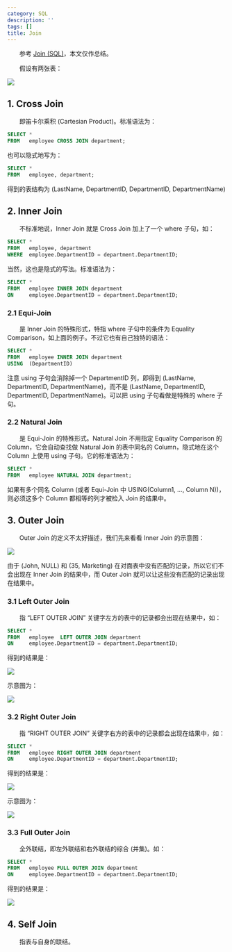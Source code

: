 ```yaml
---
category: SQL
description: ''
tags: []
title: Join
---
```


[tables]: https://farm2.staticflickr.com/1484/23812248972_b6898366be_o_d.png
[Inner_Join]: https://farm2.staticflickr.com/1493/23812249022_05f8b52ea4_o_d.png
[Left_Outer_Join_1]: https://farm6.staticflickr.com/5640/23894468786_fea0360975_o_d.png
[Left_Outer_Join_2]: https://farm6.staticflickr.com/5784/23624880850_47c783b0b3_o_d.png
[Right_Outer_Join_1]: https://farm2.staticflickr.com/1537/23292345234_6228fe1c09_o_d.png
[Right_Outer_Join_2]: https://farm2.staticflickr.com/1576/23624880810_88bbcef828_o_d.png
[Full_Outer_Join]: https://farm6.staticflickr.com/5644/23624880890_b3293e07cb_o_d.png

　　参考 [Join (SQL)](http://en.wikipedia.org/wiki/Join_%28SQL%29)，本文仅作总结。  

　　假设有两张表：

![][tables]

## 1. Cross Join

　　即笛卡尔乘积 (Cartesian Product)。标准语法为：

```sql
SELECT *  
FROM   employee CROSS JOIN department;  
```

也可以隐式地写为：

```sql
SELECT *  
FROM   employee, department;
```

得到的表结构为 (LastName, DepartmentID, DepartmentID, DepartmentName)

## 2. Inner Join

　　不标准地说，Inner Join 就是 Cross Join 加上了一个 where 子句，如：

```sql
SELECT *    
FROM   employee, department   
WHERE  employee.DepartmentID = department.DepartmentID;  
```

当然，这也是隐式的写法。标准语法为：

```sql
SELECT *  
FROM   employee INNER JOIN department   
ON     employee.DepartmentID = department.DepartmentID;  
```

### 2.1 Equi-Join

　　是 Inner Join 的特殊形式，特指 where 子句中的条件为 Equality Comparison，如上面的例子。不过它也有自己独特的语法：

```sql
SELECT *  
FROM   employee INNER JOIN department   
USING  (DepartmentID)  
```

注意 using 子句会消除掉一个 DepartmentID 列，即得到 (LastName, DepartmentID, DepartmentName)，而不是 (LastName, DepartmentID, DepartmentID, DepartmentName)。可以把 using 子句看做是特殊的 where 子句。

### 2.2 Natural Join

　　是 Equi-Join 的特殊形式。Natural Join 不用指定 Equality Comparison 的 Column，它会自动查找做 Natural Join 的表中同名的 Column，隐式地在这个 Column 上使用 using 子句。它的标准语法为：

```sql
SELECT *  
FROM   employee NATURAL JOIN department;  
```

如果有多个同名 Column (或者 Equi-Join 中 USING(Column1, ..., Column N))，则必须这多个 Column 都相等的列才被检入 Join 的结果中。

## 3. Outer Join

　　Outer Join 的定义不太好描述，我们先来看看 Inner Join 的示意图：

![][Inner_Join]

由于 (John, NULL) 和 (35, Marketing) 在对面表中没有匹配的记录，所以它们不会出现在 Inner Join 的结果中，而 Outer Join 就可以让这些没有匹配的记录出现在结果中。

### 3.1 Left Outer Join

　　指 “LEFT OUTER JOIN” 关键字左方的表中的记录都会出现在结果中，如：

```sql
SELECT *    
FROM   employee  LEFT OUTER JOIN department    
ON     employee.DepartmentID = department.DepartmentID;
```

得到的结果是：

![][Left_Outer_Join_1]

示意图为：

![][Left_Outer_Join_2]

### 3.2 Right Outer Join

　　指 “RIGHT OUTER JOIN” 关键字右方的表中的记录都会出现在结果中，如：

```sql
SELECT *   
FROM   employee RIGHT OUTER JOIN department   
ON     employee.DepartmentID = department.DepartmentID;
```

得到的结果是：

![][Right_Outer_Join_1]

示意图为：

![][Right_Outer_Join_2]

### 3.3 Full Outer Join

　　全外联结，即左外联结和右外联结的综合 (并集)。如：

```sql
SELECT *    
FROM   employee FULL OUTER JOIN department   
ON     employee.DepartmentID = department.DepartmentID;  
```

得到的结果是：

![][Full_Outer_Join]

## 4. Self Join

　　指表与自身的联结。